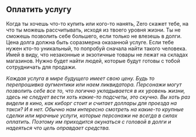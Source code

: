 ## Оплатить услугу
Когда ты хочешь что-то купить или кого-то нанять, Zero скажет тебе, на что ты можешь рассчитывать, исходя из твоего уровня жизни. Ты не сможешь позволить себе большего, если только не влезешь в долги. Цена долга должна быть соразмерна оказанной услуге. Если тебе нужен кто-то уникальный, то попробуй сначала найти такого человека. Имей в виду, что незаконные и экзотичные товары не лежат на складах магазинов. Нужно будет найти людей, которые будут готовы с тобой сотрудничать для продажи.

  
*Каждая услуга в мире будущего имеет свою цену. Будь то перепрошивка аугментики или наем ликвидатора. Персонажи могут позволить себе все то, что логично укладывается в их уровень жизни, здесь не следует вести хоть какие-то подсчеты, это скучно. Вы хоть раз видели в кино, как киборг стоит и считает доллары для проезда на такси? И я нет. Обычно нам интересно смотреть на какие-то крупные сделки или мрачные услуги, которые персонажи не всегда в силах оплатить. Поэтому им приходится окунаться с головой в долги и надеяться что цель оправдает средства.*
